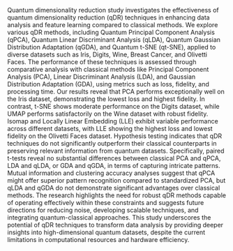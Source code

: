 Quantum dimensionality reduction study investigates the effectiveness of quantum dimensionality reduction (qDR) techniques in enhancing data analysis and feature learning compared to classical methods. We explore various qDR methods, including Quantum Principal Component Analysis (qPCA), Quantum Linear Discriminant Analysis (qLDA), Quantum Gaussian Distribution Adaptation (qGDA), and Quantum t-SNE (qt-SNE), applied to diverse datasets such as Iris, Digits, Wine, Breast Cancer, and Olivetti Faces. The performance of these techniques is assessed through comparative analysis with classical methods like Principal Component Analysis (PCA), Linear Discriminant Analysis (LDA), and Gaussian Distribution Adaptation (GDA), using metrics such as loss, fidelity, and processing time. Our results reveal that PCA performs exceptionally well on the Iris dataset, demonstrating the lowest loss and highest fidelity. In contrast, t-SNE shows moderate performance on the Digits dataset, while UMAP performs satisfactorily on the Wine dataset with robust fidelity. Isomap and Locally Linear Embedding (LLE) exhibit variable performance across different datasets, with LLE showing the highest loss and lowest fidelity on the Olivetti Faces dataset. Hypothesis testing indicates that qDR techniques do not significantly outperform their classical counterparts in preserving relevant information from quantum datasets. Specifically, paired t-tests reveal no substantial differences between classical PCA and qPCA, LDA and qLDA, or GDA and qGDA, in terms of capturing intricate patterns. Mutual information and clustering accuracy analyses suggest that qPCA might offer superior pattern recognition compared to standardized PCA, but qLDA and qGDA do not demonstrate significant advantages over classical methods. The research highlights the need for robust qDR methods capable of operating effectively within these constraints and suggests future directions for reducing noise, developing scalable techniques, and integrating quantum-classical approaches. This study underscores the potential of qDR techniques to transform data analysis by providing deeper insights into high-dimensional quantum datasets, despite the current limitations in computational resources and hardware efficiency.
